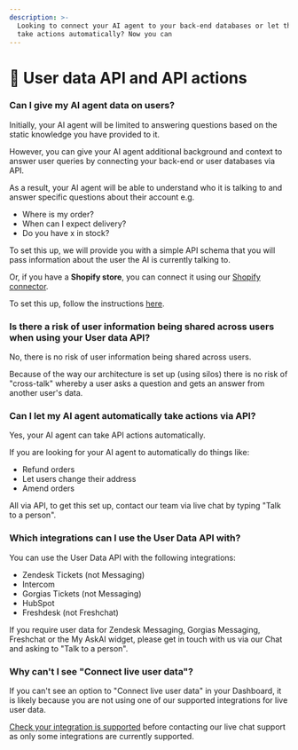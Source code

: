 ```yaml
---
description: >-
  Looking to connect your AI agent to your back-end databases or let the agent
  take actions automatically? Now you can
---
```


# 👤 User data API and API actions

### Can I give my AI agent data on users?

Initially, your AI agent will be limited to answering questions based on the static knowledge you have provided to it.

However, you can give your AI agent additional background and context to answer user queries by connecting your back-end or user databases via API.

As a result, your AI agent will be able to understand who it is talking to and answer specific questions about their account e.g.&#x20;

* Where is my order?&#x20;
* When can I expect delivery?
* Do you have x in stock?

To set this up, we will provide you with a simple API schema that you will pass information about the user the AI is currently talking to.

Or, if you have a **Shopify store**, you can connect it using our [Shopify connector](../shopify.md).

To set this up, follow the instructions [here](user-data-api-setup.md).

### Is there a risk of user information being shared across users when using your User data API?&#x20;

No, there is no risk of user information being shared across users.

Because of the way our architecture is set up (using silos) there is no risk of "cross-talk" whereby a user asks a question and gets an answer from another user's data.

### Can I let my AI agent automatically take actions via API?

Yes, your AI agent can take API actions automatically.

If you are looking for your AI agent to automatically do things like:

* Refund orders
* Let users change their address
* Amend orders

All via API, to get this set up, contact our team via live chat by typing "Talk to a person".

### Which integrations can I use the User Data API with?

You can use the User Data API with the following integrations:

* Zendesk Tickets (not Messaging)
* Intercom
* Gorgias Tickets (not Messaging)
* HubSpot
* Freshdesk (not Freshchat)

If you require user data for Zendesk Messaging, Gorgias Messaging, Freshchat or the My AskAI widget, please get in touch with us via our Chat and asking to "Talk to a person".

### Why can't I see "Connect live user data"?

If you can't see an option to "Connect live user data" in your Dashboard, it is likely because you are not using one of our supported integrations for live user data.

[Check your integration is supported](./#which-integrations-can-i-use-the-user-data-api-with) before contacting our live chat support as only some integrations are currently supported.
